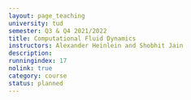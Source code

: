 ```yaml
---
layout: page_teaching
university: tud
semester: Q3 & Q4 2021/2022
title: Computational Fluid Dynamics
instructors: Alexander Heinlein and Shobhit Jain
description:
runningindex: 17
nolink: true
category: course
status: planned
---
```

